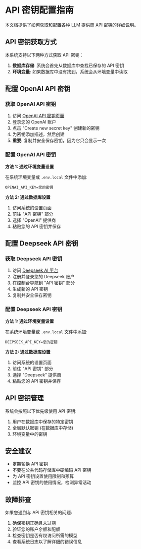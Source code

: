 <!--
 * @LastEditors: biz
-->
# API 密钥配置指南

本文档提供了如何获取和配置各种 LLM 提供商 API 密钥的详细说明。

## API 密钥获取方式

本系统支持以下两种方式获取 API 密钥：

1. **数据库存储**: 系统会首先从数据库中查找已保存的 API 密钥
2. **环境变量**: 如果数据库中没有找到，系统会从环境变量中读取

## 配置 OpenAI API 密钥

### 获取 OpenAI API 密钥

1. 访问 [OpenAI API 密钥页面](https://platform.openai.com/api-keys)
2. 登录您的 OpenAI 账户
3. 点击 "Create new secret key" 创建新的密钥
4. 为密钥添加描述，然后创建
5. **重要**: 复制并安全保存密钥，因为它只会显示一次

### 配置 OpenAI API 密钥

**方法 1: 通过环境变量设置**

在系统环境变量或 `.env.local` 文件中添加:

```
OPENAI_API_KEY=您的密钥
```

**方法 2: 通过数据库设置**

1. 访问系统的设置页面
2. 前往 "API 密钥" 部分
3. 选择 "OpenAI" 提供商
4. 粘贴您的 API 密钥并保存

## 配置 Deepseek API 密钥

### 获取 Deepseek API 密钥

1. 访问 [Deepseek AI 平台](https://platform.deepseek.com/)
2. 注册并登录您的 Deepseek 账户
3. 在控制台导航到 "API 密钥" 部分
4. 生成新的 API 密钥
5. 复制并安全保存密钥

### 配置 Deepseek API 密钥

**方法 1: 通过环境变量设置**

在系统环境变量或 `.env.local` 文件中添加:

```
DEEPSEEK_API_KEY=您的密钥
```

**方法 2: 通过数据库设置**

1. 访问系统的设置页面
2. 前往 "API 密钥" 部分
3. 选择 "Deepseek" 提供商
4. 粘贴您的 API 密钥并保存

## API 密钥管理

系统会按照以下优先级使用 API 密钥:

1. 用户在数据库中保存的特定密钥
2. 全局默认密钥 (在数据库中存储)
3. 环境变量中的密钥

## 安全建议

- 定期轮换 API 密钥
- 不要在公共代码存储库中硬编码 API 密钥
- 为 API 密钥设置使用限制和预算
- 监控 API 密钥的使用情况，检测异常活动

## 故障排查

如果您遇到与 API 密钥相关的问题:

1. 确保密钥正确且未过期
2. 验证您的账户余额和配额
3. 检查密钥是否有权访问所需的模型
4. 查看系统日志以了解详细的错误信息 